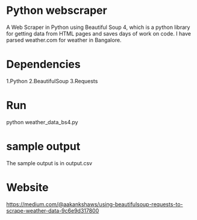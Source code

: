 # Python webscraper

A Web Scraper in Python using Beautiful Soup 4, which is a python library for getting data from HTML pages and saves days of work on code. I have parsed weather.com for weather in Bangalore.

# Dependencies
  1.Python
  2.BeautifulSoup
  3.Requests

# Run

python weather_data_bs4.py

# sample output

The sample output is in output.csv
 
 # Website
 https://medium.com/@aakankshaws/using-beautifulsoup-requests-to-scrape-weather-data-9c6e9d317800

